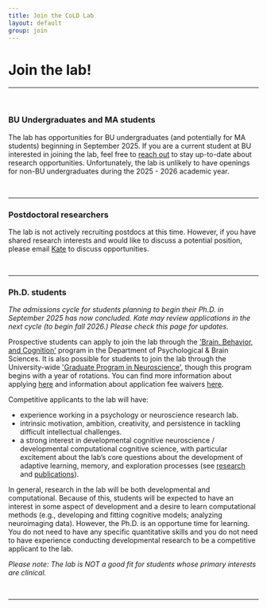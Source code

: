 ```yaml
---
title: Join the CoLD Lab
layout: default
group: join
---
```


# Join the lab!
----

<br> 

### BU Undergraduates and MA students
The lab has opportunities for BU undergraduates (and potentially for MA students) beginning in September 2025. If you are a current student at BU interested in joining the lab, feel free to [reach out](mailto:bucoldlab@gmail.com) to stay up-to-date about research opportunities. Unfortunately, the lab is unlikely to have openings for non-BU undergraduates during the 2025 - 2026 academic year.

<br>

----

### Postdoctoral researchers
The lab is not actively recruiting postdocs at this time. However, if you have shared research interests and would like to discuss a potential position, please email [Kate](mailto:katenuss@gmail.com) to discuss opportunities. 

<br>

----
### Ph.D. students
*The admissions cycle for students planning to begin their Ph.D. in September 2025 has now concluded. Kate may review applications in the next cycle (to begin fall 2026.) Please check this page for updates.* 

Prospective students can apply to join the lab through the ['Brain, Behavior, and Cognition'](https://www.bu.edu/psych/academics/phd/bbc/) program in the Department of Psychological & Brain Sciences. It is also possible for students to join the lab through the University-wide ['Graduate Program in Neuroscience'](https://www.bu.edu/neuro/academics/graduate/), though this program begins with a year of rotations. You can find more information about applying [here](https://www.bu.edu/cas/admissions/phd-mfa/apply/) and information about application fee waivers [here](https://www.bu.edu/cas/admissions/phd-mfa/apply/fee-waiver/).

Competitive applicants to the lab will have:
* experience working in a psychology or neuroscience research lab.
* intrinsic motivation, ambition, creativity, and persistence in tackling difficult intellectual challenges.
* a strong interest in developmental cognitive neuroscience / developmental computational cognitive science, with particular excitement about the lab’s core questions about the development of adaptive learning, memory, and exploration processes (see [research](/research) and [publications](/publications)).

In general, research in the lab will be both developmental and computational. Because of this, students will be expected to have an interest in some aspect of development and a desire to learn computational methods (e.g., developing and fitting cognitive models; analyzing neuroimaging data). However, the Ph.D. is an opportune time for learning. You do not need to have any specific quantitative skills and you do not need to have experience conducting developmental research to be a competitive applicant to the lab. 

*Please note: The lab is NOT a good fit for students whose primary interests are clinical.* 
 
<br>


----


